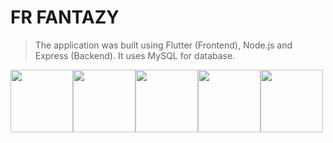 # FR FANTAZY

> The application  was built using Flutter (Frontend), Node.js and Express (Backend). It uses MySQL for database.

<img src="https://flutter.dev/images/catalog-widget-placeholder.png" width="100"/><img src="https://img.icons8.com/color/480/000000/nodejs.png" width="100"/><img src="https://img.icons8.com/color/480/000000/postgreesql.png" width="100"/><img src="https://img.icons8.com/color/480/000000/bootstrap.png" width="100"/><img src="https://img.icons8.com/color/480/000000/heroku.png" width="100"/>
